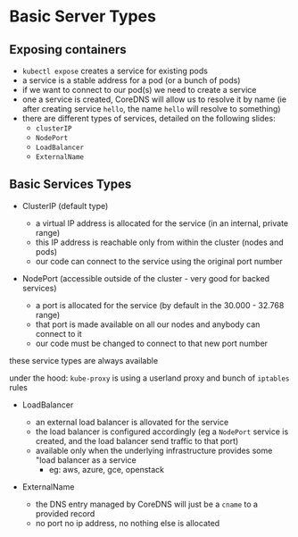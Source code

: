 # Basic Server Types

## Exposing containers

- `kubectl expose` creates a service for existing pods
- a service is a stable address for a pod (or a bunch of pods)
- if we want to connect to our pod(s) we need to create a service
- one a service is created, CoreDNS will allow us to resolve it by name
  (ie after creating service `hello`, the name `hello` will resolve to something)
- there are different types of services, detailed on the following slides:
  - `clusterIP`
  - `NodePort`
  - `LoadBalancer`
  - `ExternalName`

## Basic Services Types

- ClusterIP (default type)
  - a virtual IP address is allocated for the service (in an internal, private range)
  - this IP address is reachable only from within the cluster (nodes and pods)
  - our code can connect to the service using the original port number

- NodePort (accessible outside of the cluster - very good for backed services)
  - a port is allocated for the service (by default in the 30.000 - 32.768 range)
  - that port is made available on all our nodes and anybody can connect to it
  - our code must be changed to connect to that new port number

these service types are always available

under the hood: `kube-proxy` is using a userland proxy and bunch of `iptables` rules

- LoadBalancer
  - an external load balancer is allovated for the service
  - the load balancer is configured accordingly
    (eg a `NodePort` service is created, and the load balancer send traffic to that port)
  - available only when the underlying infrastructure provides some "load balancer as a service
    - eg: aws, azure, gce, openstack

- ExternalName
  - the DNS entry managed by CoreDNS will just be a `cname`  to a provided record
  - no port no ip address, no nothing else is allocated
